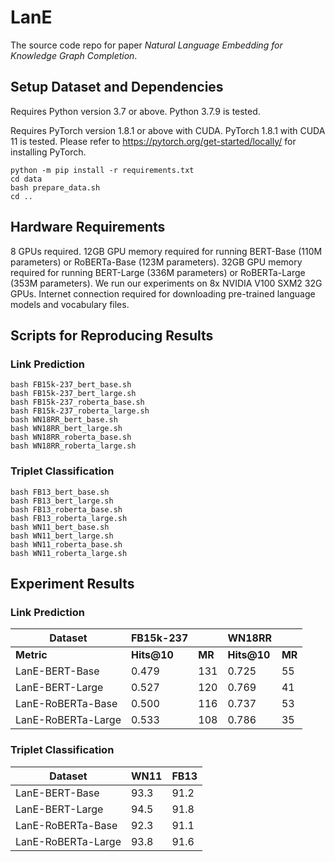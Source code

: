 # LanE

The source code repo for paper *Natural Language Embedding for Knowledge Graph Completion*.

## Setup Dataset and Dependencies

Requires Python version 3.7 or above. Python 3.7.9 is tested.

Requires PyTorch version 1.8.1 or above with CUDA. PyTorch 1.8.1 with CUDA 11 is tested. Please refer to https://pytorch.org/get-started/locally/ for installing PyTorch.

```
python -m pip install -r requirements.txt
cd data
bash prepare_data.sh
cd ..
```

## Hardware Requirements

8 GPUs required. 12GB GPU memory required for running BERT-Base (110M parameters) or RoBERTa-Base (123M parameters). 32GB GPU memory required for running BERT-Large (336M parameters) or RoBERTa-Large (353M parameters). We run our experiments on 8x NVIDIA V100 SXM2 32G GPUs. Internet connection required for downloading pre-trained language models and vocabulary files.

## Scripts for Reproducing Results

### Link Prediction

```
bash FB15k-237_bert_base.sh
bash FB15k-237_bert_large.sh
bash FB15k-237_roberta_base.sh
bash FB15k-237_roberta_large.sh
bash WN18RR_bert_base.sh
bash WN18RR_bert_large.sh
bash WN18RR_roberta_base.sh
bash WN18RR_roberta_large.sh
```

### Triplet Classification

```
bash FB13_bert_base.sh
bash FB13_bert_large.sh
bash FB13_roberta_base.sh
bash FB13_roberta_large.sh
bash WN11_bert_base.sh
bash WN11_bert_large.sh
bash WN11_roberta_base.sh
bash WN11_roberta_large.sh
```

## Experiment Results

### Link Prediction

| Dataset            | FB15k-237   |        | WN18RR  |        |
| ------------------ | ----------- | ------ | ------- | ------ |
| **Metric**         | **Hits@10** | **MR** | **Hits@10** | **MR** |
| LanE-BERT-Base     | 0.479       | 131    | 0.725   | 55     |
| LanE-BERT-Large    | 0.527       | 120    | 0.769   | 41     |
| LanE-RoBERTa-Base  | 0.500       | 116    | 0.737   | 53     |
| LanE-RoBERTa-Large | 0.533       | 108    | 0.786   | 35     |

### Triplet Classification

| Dataset            | WN11   | FB13  |
| ------------------ | ----------- | ------- |
| LanE-BERT-Base     | 93.3   | 91.2 |
| LanE-BERT-Large | 94.5 | 91.8 |
| LanE-RoBERTa-Base  | 92.3   | 91.1 |
| LanE-RoBERTa-Large | 93.8 | 91.6 |
